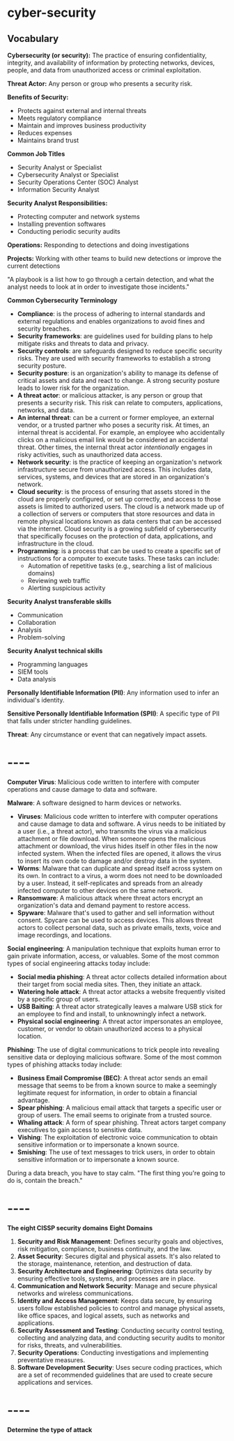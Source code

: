# cyber-security
## Vocabulary
**Cybersecurity (or security):** The practice of ensuring confidentiality, integrity, and availability of information by protecting networks, devices, people, and data from unauthorized access or criminal exploitation.

**Threat Actor:** Any person or group who presents a security risk.

**Benefits of Security:**
* Protects against external and internal threats
* Meets regulatory compliance
* Maintain and improves business productivity
* Reduces expenses
* Maintains brand trust

**Common Job Titles**
* Security Analyst or Specialist
* Cybersecurity Analyst or Specialist
* Security Operations Center (SOC) Analyst
* Information Security Analyst

**Security Analyst Responsibilities:**
* Protecting computer and network systems
* Installing prevention softwares
* Conducting periodic security audits

**Operations:** Responding to detections and doing investigations

**Projects:** Working with other teams to build new detections or improve the current detections

"A playbook is a list how to go through a certain detection, and what the analyst needs to look at in order to investigate those incidents."

**Common Cybersecurity Terminology**
* **Compliance**: is the process of adhering to internal standards and external regulations and enables organizations to avoid fines and security breaches.
* **Security frameworks**: are guidelines used for building plans to help mitigate risks and threats to data and privacy.
* **Security controls**: are safeguards designed to reduce specific security risks. They are used with security frameworks to establish a strong security posture.
* **Security posture**: is an organization's ability to manage its defense of critical assets and data and react to change. A strong security posture leads to lower risk for the organization.
* **A threat actor**: or malicious attacker, is any person or group that presents a security risk. This risk can relate to computers, applications, networks, and data.
* **An internal threat**: can be a current or former employee, an external vendor, or a trusted partner who poses a security risk. At times, an internal threat is accidental. For example, an employee who accidentally clicks on a malicious email link would be considered an accidental threat. Other times, the internal threat actor *intentionally* engages in risky activities, such as unauthorized data access.
* **Network security**: is the practice of keeping an organization's network infrastructure secure from unauthorized access. This includes data, services, systems, and devices that are stored in an organization's network.
* **Cloud security**: is the process of ensuring that assets stored in the cloud are properly configured, or set up correctly, and access to those assets is limited to authorized users. The cloud is a network made up of a collection of servers or computers that store resources and data in remote physical locations known as data centers that can be accessed via the internet. Cloud security is a growing subfield of cybersecurity that specifically focuses on the protection of data, applications, and infrastructure in the cloud.
* **Programming**: is a process that can be used to create a specific set of instructions for a computer to execute tasks. These tasks can include:
  * Automation of repetitive tasks (e.g., searching a list of malicious domains)
  * Reviewing web traffic
  * Alerting suspicious activity

**Security Analyst transferable skills**
* Communication
* Collaboration
* Analysis
* Problem-solving

**Security Analyst technical skills**
* Programming languages
* SIEM tools
* Data analysis

**Personally Identifiable Information (PII)**: Any information used to infer an individual's identity.

**Sensitive Personally Identifiable Information (SPII)**: A specific type of PII that falls under stricter handling guidelines.

**Threat**: Any circumstance or event that can negatively impact assets.

# ----

**Computer Virus**: Malicious code written to interfere with computer operations and cause damage to data and software.

**Malware**: A software designed to harm devices or networks.
- **Viruses**: Malicious code written to interfere with computer operations and cause damage to data and software. A virus needs to be initiated by a user (i.e., a threat actor), who transmits the virus via a malicious attachment or file download. When someone opens the malicious attachment or download, the virus hides itself in other files in the now infected system. When the infected files are opened, it allows the virus to insert its own code to damage and/or destroy data in the system.
- **Worms**: Malware that can duplicate and spread itself across system on its own. In contract to a virus, a worm does not need to be downloaded by a user. Instead, it self-replicates and spreads from an already infected computer to other devices on the same network.
- **Ransomware**: A malicious attack where threat actors encrypt an organization's data and demand payment to restore access.
- **Spyware**: Malware that's used to gather and sell information without consent. Spycare can be used to access devices. This allows threat actors to collect personal data, such as private emails, texts, voice and image recordings, and locations.

**Social engineering**: A manipulation technique that exploits human error to gain private information, access, or valuables.
Some of the most common types of social engineering attacks today include:
- **Social media phishing**: A threat actor collects detailed information about their target from social media sites. Then, they initiate an attack.
- **Watering hole attack**: A threat actor attacks a website frequently visited by a specific group of users.
- **USB Baiting**: A threat actor strategically leaves a malware USB stick for an employee to find and install, to unknowningly infect a network.
- **Physical social engineering**: A threat actor impersonates an employee, customer, or vendor to obtain unauthorized access to a physical location.

**Phishing**: The use of digital communications to trick people into revealing sensitive data or deploying malicious software.
Some of the most common types of phishing attacks today include:
- **Business Email Compromise (BEC)**: A threat actor sends an email message that seems to be from a known source to make a seemingly legitimate request for information, in order to obtain a financial advantage.
- **Spear phishing**: A malicious email attack that targets a specific user or group of users. The email seems to originate from a trusted source.
- **Whaling attack**: A form of spear phishing. Threat actors target company executives to gain access to sensitive data.
- **Vishing**: The exploitation of electronic voice communication to obtain sensitive information or to impersonate a known source.
- **Smishing**: The use of text messages to trick users, in order to obtain sensitive information or to impersonate a known source.

During a data breach, you have to stay calm.
"The first thing you're going to do is, contain the breach."

# ----
**The eight CISSP security domains**
**Eight Domains**
1. **Security and Risk Management**: Defines security goals and objectives, risk mitigation, compliance, business continuity, and the law.
2. **Asset Security**: Secures digital and physical assets. It's also related to the storage, maintenance, retention, and destruction of data.
3. **Security Architecture and Engineering**: Optimizes data security by ensuring effective tools, systems, and processes are in place.
4. **Communication and Network Security**: Manage and secure physical networks and wireless communications.
5. **Identity and Access Management**: Keeps data secure, by ensuring users follow established policies to control and manage physical assets, like office spaces, and logical assets, such as networks and applications.
6. **Security Assessment and Testing**: Conducting security control testing, collecting and analyzing data, and conducting security audits to monitor for risks, threats, and vulnerabilities.
7. **Security Operations**: Conducting investigations and implementing preventative measures.
8. **Software Development Security**: Uses secure coding practices, which are a set of recommended guidelines that are used to create secure applications and services.

# ----
**Determine the type of attack**
